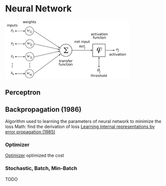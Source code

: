 # Neural Network
![image](img/neural.png)
## Perceptron
## Backpropagation (1986)
Algorithm used to learning the parameters of neural network to minimize the loss
Math: find the derivation of loss
[Learning internal representations by error propagation (1985)]()
### Optimizer
[Optimizer](optimizer.md)
optimized the cost

### Stochastic, Batch, Min-Batch
TODO